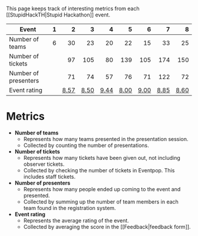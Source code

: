 This page keeps track of interesting metrics from each [[StupidHackTH|Stupid Hackathon]] event.

| Event | 1 | 2 | 3 | 4 | 5 | 6 | 7 | 8 |
| ---- | ---:| ---:| ---:| ---:| ---:| ---:| ---:| ---:|
| Number of teams | 6 | 30 | 23 | 20 | 22 | 15 | 33 | 25 |
| Number of tickets |   | 97 | 105 | 80 | 139 | 105 | 174 | 150 |
| Number of presenters |   | 71 | 74 | 57 | 76 | 71 | 122 | 72 |
| Event rating |   | [8.57](/wiki/Feedback/sht2) | [8.50](/wiki/Feedback/sht3) | [9.44](/wiki/Feedback/sht4) | [8.00](/wiki/Feedback/sht5) | [9.00](/wiki/Feedback/sht6) | [8.85](/wiki/Feedback/sht7) | [8.60](/wiki/Feedback/sht8) |

# Metrics

- **Number of teams**
    - Represents how many teams presented in the presentation session.
    - Collected by counting the number of presentations.
- **Number of tickets**
    - Represents how many tickets have been given out, not including observer tickets.
    - Collected by checking the number of tickets in Eventpop. This includes staff tickets.
- **Number of presenters**
    - Represents how many people ended up coming to the event and presented.
    - Collected by summing up the number of team members in each team found in the registration system.
- **Event rating**
    - Represents the average rating of the event.
    - Collected by averaging the score in the [[Feedback|feedback form]].

